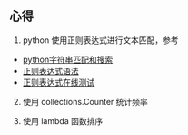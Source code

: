## 心得

1. python 使用正则表达式进行文本匹配，参考
- [python字符串匹配和搜索](http://python3-cookbook.readthedocs.io/zh_CN/latest/c02/p04_match_and_search_text.html)
- [正则表达式语法](http://www.runoob.com/regexp/regexp-syntax.html)
- [正则表达式在线测试](https://c.runoob.com/front-end/854)

2. 使用 collections.Counter 统计频率

3. 使用 lambda 函数排序
